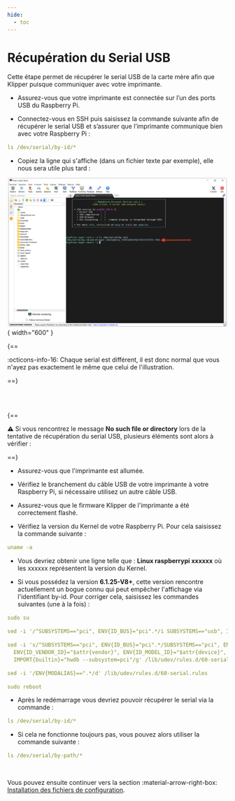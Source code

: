 ```yaml
---
hide:
  - toc
---
```


# Récupération du Serial USB

Cette étape permet de récupérer le serial USB de la carte mère afin que Klipper puisque communiquer avec votre imprimante.


- Assurez-vous que votre imprimante est connectée sur l’un des ports USB du Raspberry Pi.

- Connectez-vous en SSH puis saisissez la commande suivante afin de récupérer le serial USB et s’assurer que l’imprimante communique bien avec votre Raspberry Pi :

``` yaml
ls /dev/serial/by-id/*
```

- Copiez la ligne qui s'affiche (dans un fichier texte par exemple), elle nous sera utile plus tard :

![Serial](../assets/img/configurations/serial.png){ width="600" }

{==

:octicons-info-16: Chaque serial est différent, il est donc normal que vous n'ayez pas exactement le même que celui de l'illustration.

==}

<br />

<br />

{==

:warning: Si vous rencontrez le message **No such file or directory** lors de la tentative de récupération du serial USB, plusieurs éléments sont alors à vérifier :

==}

- Assurez-vous que l'imprimante est allumée.

- Vérifiez le branchement du câble USB de votre imprimante à votre Raspberry Pi, si nécessaire utilisez un autre câble USB.

- Assurez-vous que le firmware Klipper de l'imprimante a été correctement flashé.

- Vérifiez la version du Kernel de votre Raspberry Pi. Pour cela saisissez la commande suivante :

``` yaml
uname -a
```

- Vous devriez obtenir une ligne telle que : **Linux raspberrypi xxxxxx** où les xxxxxx représentent la version du Kernel.

- Si vous possédez la version **6.1.25-V8+**, cette version rencontre actuellement un bogue connu qui peut empêcher l'affichage via l'identifiant by-id. Pour corriger cela, saisissez les commandes suivantes (une à la fois) :

``` yaml
sudo su
```

``` yaml
sed -i '/^SUBSYSTEMS=="pci", ENV{ID_BUS}="pci".*/i SUBSYSTEMS=="usb", IMPORT{builtin}="usb_id", IMPORT{builtin}="hwdb --subsystem=usb"' /lib/udev/rules.d/60-serial.rules
```

``` yaml
sed -i 's/^SUBSYSTEMS=="pci", ENV{ID_BUS}="pci".*/SUBSYSTEMS=="pci", ENV{ID_BUS}=="", ENV{ID_BUS}="pci", \\\
  ENV{ID_VENDOR_ID}="$attr{vendor}", ENV{ID_MODEL_ID}="$attr{device}", \\\
  IMPORT{builtin}="hwdb --subsystem=pci"/g' /lib/udev/rules.d/60-serial.rules
```

``` yaml
sed -i '/ENV{MODALIAS}==".*/d' /lib/udev/rules.d/60-serial.rules
```

``` yaml
sudo reboot
```

- Après le redémarrage vous devriez pouvoir récupérer le serial via la commande :

``` yaml
ls /dev/serial/by-id/*
```

- Si cela ne fonctionne toujours pas, vous pouvez alors utiliser la commande suivante :

``` yaml
ls /dev/serial/by-path/*
```

<br />

Vous pouvez ensuite continuer vers la section :material-arrow-right-box: [Installation des fichiers de configuration](../configurations/fichiers-de-configuration.md).

